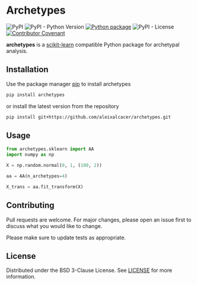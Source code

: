 # Archetypes
![PyPI](https://img.shields.io/pypi/v/archetypes)
![PyPI - Python Version](https://img.shields.io/pypi/pyversions/archetypes)
[![Python package](https://github.com/aleixalcacer/archetypes/actions/workflows/python-package.yml/badge.svg)](https://github.com/aleixalcacer/archetypes/actions/workflows/python-package.yml)
![PyPI - License](https://img.shields.io/pypi/l/archetypes)
[![Contributor Covenant](https://img.shields.io/badge/Contributor%20Covenant-2.0-4baaaa.svg)](CODE_OF_CONDUCT.md)

**archetypes** is a [scikit-learn](https://scikit-learn.org) compatible Python package for archetypal analysis.


## Installation

Use the package manager [pip](https://pip.pypa.io/en/stable/) to install archetypes

```bash
pip install archetypes
```

or install the latest version from the repository

```bash
pip install git+https://github.com/aleixalcacer/archetypes.git
```



## Usage

```python
from archetypes.sklearn import AA
import numpy as np

X = np.random.normal(0, 1, (100, 2))

aa = AA(n_archetypes=4)

X_trans = aa.fit_transform(X)

```

## Contributing

Pull requests are welcome. For major changes, please open an issue first to discuss what you would like to change.

Please make sure to update tests as appropriate.


## License

Distributed under the BSD 3-Clause License. See [LICENSE](LICENSE) for more information.
